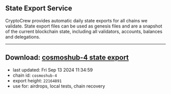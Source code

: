 ## State Export Service
CryptoCrew provides automatic daily state exports for all chains we validate. State export files can be used as genesis files and are a snapshot of the current blockchain state, including all validators, accounts, balances and delegations.

---
**Download: [cosmoshub-4 state export](https://dl-eu2.ccvalidators.com/SERVICE/cosmoshub/cosmoshub-4_export_22164891.json)**
---

- last updated: Fri Sep 13 2024 11:34:59
- chain id: `cosmoshub-4`
- export height: `22164891`
- use for: airdrops, local tests, chain recovery
